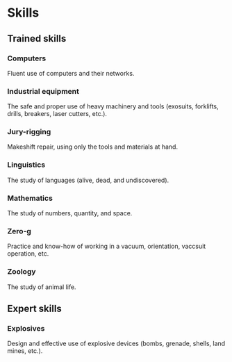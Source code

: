 ---
---

# Skills

## Trained skills

### Computers

Fluent use of computers and their networks.

### Industrial equipment

The safe and proper use of heavy machinery and tools (exosuits, forklifts, drills, breakers, laser cutters, etc.).

### Jury-rigging

Makeshift repair, using only the tools and materials at hand.

### Linguistics

The study of languages (alive, dead, and undiscovered).

### Mathematics

The study of numbers, quantity, and space.

### Zero-g

Practice and know-how of working in a vacuum, orientation, vaccsuit operation, etc.

### Zoology

The study of animal life.

## Expert skills

### Explosives

Design and effective use of explosive devices (bombs, grenade, shells, land mines, etc.).